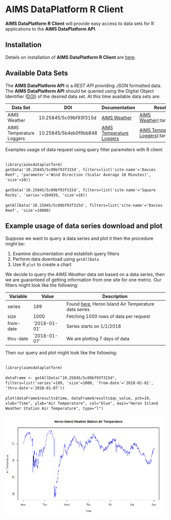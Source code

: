 
AIMS DataPlatform R Client
==========================

__AIMS DataPlatform R Client__ will provide easy access to data sets for R applications to the __AIMS DataPlatform API__.

Installation
------------

Details on installation of __AIMS DataPlatform R Client__ are [here](install).

Available Data Sets
-------------------

The __AIMS DataPlatform API__ is a *REST API* providing *JSON* formatted data.  The __AIMS DataPlatform API__ should be queried using the Digital Object Identifier ([DOI](https://doi.org)) of the desired data set.  At this time available data sets are:

Data Set                 | DOI                    | Documentation                                   | Resolve DOI
-------------------------|------------------------|-------------------------------------------------|-------------------------------------------------------------------------
AIMS Weather             | 10.25845/5c09bf93f315d | [AIMS Weather](weather)                         | [AIMS Weather](https://doi.org/10.25845/5c09bf93f315d){:target="_blank"}
AIMS Temperature Loggers | 10.25845/5b4eb0f9bb848 | [AIMS Temperature Loggers](temperature-loggers) | [AIMS Temperature Loggers](https://doi.org/10.25845/5b4eb0f9bb848){:target="_blank"}

Examples usage of data request using query filter parameters with R client:

```

library(aimsdataplatform)
getData('10.25845/5c09bf93f315d', filters=list('site-name'='Davies Reef', 'parameter'='Wind Direction (Scalar Average 10 Minutes)', 'size'=10))

getData('10.25845/5c09bf93f315d', filters=list('site-name'='Square Rocks', 'series'=104939, 'size'=10))

getAllData('10.25845/5c09bf93f315d', filters=list('site-name'='Davies Reef', 'size'=10000)

```

Example usage of data series download and plot
----------------------------------------------

Suppose we want to query a data series and plot it then the procedure might be:
1. Examine documentation and establish query filters
2. Perform data download using `getAllData`
3. Use R `plot` to create a chart

We decide to query the *AIMS Weather* data set based on a data series, then we are guaranteed of getting information from one site for one metric.  Our filters might look like the following:


Variable  | Value        | Description
----------|--------------|------------
series    | 189          | Found [here](weather/series), Heron Island Air Temperature data series
size      | 1000         | Fetching 1000 rows of data per request
from-date | '2018-01-01' | Series starts on 1/1/2018
thru-date | '2018-01-07' | We are plotting 7 days of data

Then our query and plot might look like the following:

```

library(aimsdataplatform)

dataFrame <- getAllData("10.25845/5c09bf93f315d", filters=list('series'=189, 'size'=1000, 'from-date'='2018-01-01', 'thru-date'='2018-01-07'))

plot(dataFrame$results$time, dataFrame$results$qc_value, pch=19, xlab="Time", ylab="Air Temperature", col="blue", main="Heron Island Weather Station Air Temperature", type="l")

```

![plot](weather/Rplot.png)
